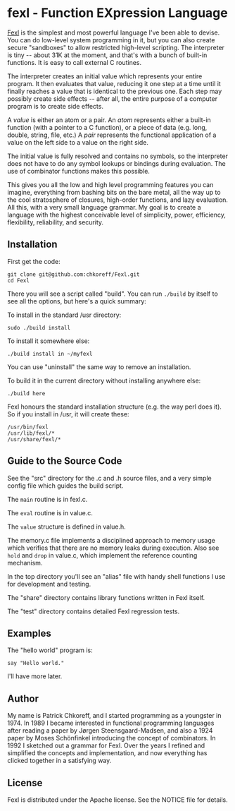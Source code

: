 fexl - Function EXpression Language
===================================

[Fexl](http://fexl.com) is the simplest and most powerful language I've been
able to devise.  You can do low-level system programming in it, but you can
also create secure "sandboxes" to allow restricted high-level scripting.  The
interpreter is tiny -- about 31K at the moment, and that's with a bunch of
built-in functions.  It is easy to call external C routines.

The interpreter creates an initial value which represents your entire program.
It then evaluates that value, reducing it one step at a time until it finally
reaches a value that is identical to the previous one.  Each step may possibly
create side effects -- after all, the entire purpose of a computer program is
to create side effects.

A *value* is either an atom or a pair.  An *atom* represents either a built-in
function (with a pointer to a C function), or a piece of data (e.g. long,
double, string, file, etc.)  A *pair* represents the functional application of
a value on the left side to a value on the right side.

The initial value is fully resolved and contains no symbols, so the interpreter
does not have to do any symbol lookups or bindings during evaluation.  The use
of combinator functions makes this possible.

This gives you all the low and high level programming features you can imagine,
everything from bashing bits on the bare metal, all the way up to the cool
stratosphere of closures, high-order functions, and lazy evaluation.  All this,
with a very small language grammar.  My goal is to create a language with the
highest conceivable level of simplicity, power, efficiency, flexibility,
reliability, and security.

Installation
------------

First get the code:

	git clone git@github.com:chkoreff/Fexl.git
	cd Fexl

There you will see a script called "build".  You can run `./build` by itself
to see all the options, but here's a quick summary:

To install in the standard /usr directory:

	sudo ./build install

To install it somewhere else:

	./build install in ~/myfexl

You can use "uninstall" the same way to remove an installation.

To build it in the current directory without installing anywhere else:

	./build here

Fexl honours the standard installation structure (e.g. the way perl does it).
So if you install in /usr, it will create these:

	/usr/bin/fexl
	/usr/lib/fexl/*
	/usr/share/fexl/*

Guide to the Source Code
------------------------

See the "src" directory for the .c and .h source files, and a very simple
config file which guides the build script.

The `main` routine is in fexl.c.

The `eval` routine is in value.c.

The `value` structure is defined in value.h.

The memory.c file implements a disciplined approach to memory usage which
verifies that there are no memory leaks during execution.  Also see `hold`
and `drop` in value.c, which implement the reference counting mechanism.

In the top directory you'll see an "alias" file with handy shell functions I
use for development and testing.

The "share" directory contains library functions written in Fexl itself.

The "test" directory contains detailed Fexl regression tests.

Examples
--------

The "hello world" program is:

	say "Hello world."

I'll have more later.

Author
------

My name is Patrick Chkoreff, and I started programming as a youngster in 1974.
In 1989 I became interested in functional programming languages after reading a
paper by Jørgen Steensgaard-Madsen, and also a 1924 paper by Moses Schönfinkel
introducing the concept of combinators.  In 1992 I sketched out a grammar for
Fexl.  Over the years I refined and simplified the concepts and implementation,
and now everything has clicked together in a satisfying way.

License
-------

Fexl is distributed under the Apache license.  See the NOTICE file for details.
